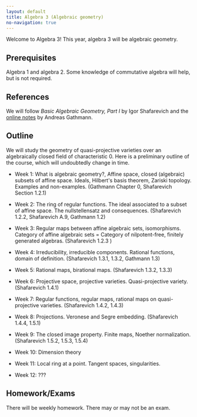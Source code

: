 ```yaml
---
layout: default
title: Algebra 3 (Algebraic geometry)
no-navigation: true
---
```


Welcome to Algebra 3!
This year, algebra 3 will be algebraic geometry.

## Prerequisites

Algebra 1 and algebra 2.
Some knowledge of commutative algebra will help, but is not required.

## References

We will follow *Basic Algebraic Geometry, Part I* by Igor Shafarevich and the [online notes](https://www.mathematik.uni-kl.de/~gathmannn/class/alggeom-2002/alggeom-2002.pdf) by Andreas Gathmann. 

## Outline

We will study the geometry of quasi-projective varieties over an algebraically closed field of characteristic 0.
Here is a preliminary outline of the course, which will undoubtedly change in time.

* Week 1: What is algebraic geometry?, 
  Affine space, closed (algebraic) subsets of affine space. 
  Ideals, Hilbert's basis theorem, Zariski topology.
  Examples and non-examples.
  (Gathmann Chapter 0, Shafarevich Section 1.2.1)
      
* Week 2:
  The ring of regular functions.
  The ideal associated to a subset of affine space.
  The nullstellensatz and consequences.
  (Shafarevich 1.2.2, Shafarevich A.9, Gathmann 1.2)

* Week 3:
  Regular maps between affine algebraic sets, isomorphisms.
   Category of affine algebraic sets = Category of nilpotent-free, finitely generated algebras.
   (Shafarevich 1.2.3 )

* Week 4:
   Irreducibility, irreducible components.
   Rational functions, domain of definition.
   (Shafarevich 1.3.1, 1.3.2, Gathmann 1.3)

* Week 5:
   Rational maps, birational maps.
   (Shafarevich 1.3.2, 1.3.3)

* Week 6:
   Projective space, projective varieties.
   Quasi-projective variety.
   (Shafarevich 1.4.1)

* Week 7:
   Regular functions, regular maps, rational maps on quasi-projective varieties.
   (Shafarevich 1.4.2, 1.4.3)

* Week 8:
   Projections.
   Veronese and Segre embedding.
   (Shafarevich 1.4.4, 1.5.1)

* Week 9:
   The closed image property.
   Finite maps, Noether normalization.
   (Shafarevich 1.5.2, 1.5.3, 1.5.4)

* Week 10:
   Dimension theory

* Week 11:
   Local ring at a point.
   Tangent spaces, singularities.

* Week 12:
   ???

## Homework/Exams

There will be weekly homework. 
There may or may not be an exam.

